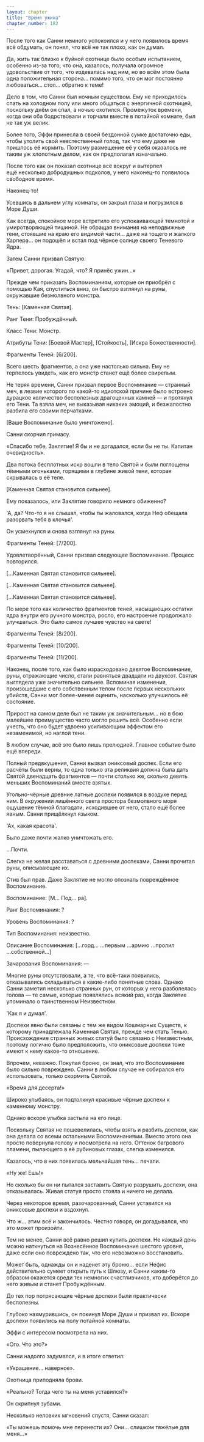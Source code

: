 ```yaml
---
layout: chapter
title: "Время ужина"
chapter_number: 182
---
```


После того как Санни немного успокоился и у него появилось время всё обдумать, он понял, что всё не так плохо, как он думал.

Да, жить так близко к буйной охотнице было особым испытанием, особенно из-за того, что она, казалось, получала огромное удовольствие от того, что издевалась над ним, но во всём этом была одна положительная сторона... помимо того, что он мог постоянно любоваться... стоп... обратно к теме!

Дело в том, что Санни был ночным существом. Ему не приходилось спать на холодном полу или много общаться с энергичной охотницей, поскольку днём он спал, а ночью охотился. Промежуток времени, когда они оба бодрствовали и торчали вместе в потайной комнате, был не так уж велик.

Более того, Эффи принесла в своей бездонной сумке достаточно еды, чтобы утолить свой неестественный голод, так что ему даже не пришлось её кормить. Поэтому размещение её у себя оказалось не таким уж хлопотным делом, как он предполагал изначально.

После того как он показал охотнице всё вокруг и вытерпел ещё несколько добродушных подколов, у него наконец-то появилось свободное время.

Наконец-то!

Усевшись в дальнем углу комнаты, он закрыл глаза и погрузился в Море Души.

Как всегда, спокойное море встретило его успокаивающей темнотой и умиротворяющей тишиной. Не обращая внимания на неподвижные тени, стоявшие на краю его видимой части... даже на тощего и жалкого Харпера... он подошёл и встал под чёрное солнце своего Теневого Ядра.

Затем Санни призвал Святую.

«Привет, дорогая. Угадай, что? Я принёс ужин...»

Прежде чем приказать Воспоминаниям, которые он приобрёл с помощью Кая, спуститься вниз, он быстро взглянул на руны, окружавшие безмолвного монстра.

Тень: [Каменная Святая].

Ранг Тени: Пробуждённый.

Класс Тени: Монстр.

Атрибуты Тени: [Боевой Мастер], [Стойкость], [Искра Божественности].

Фрагменты Теней: [6/200].

Всего шесть фрагментов, а она уже настолько сильна. Ему не терпелось увидеть, как его монстр станет ещё более свирепым.

Не теряя времени, Санни призвал первое Воспоминание — странный меч, в лезвие которого по какой-то идиотской причине было встроено дурацкое количество бесполезных драгоценных камней — и протянул его Тени. Та взяла меч, не выказывая никаких эмоций, и безжалостно разбила его своими перчатками.

[Ваше Воспоминание было уничтожено].

Санни скорчил гримасу.

«Спасибо тебе, Заклятие! Я бы и не догадался, если бы не ты. Капитан очевидность».

Два потока бесплотных искр вошли в тело Святой и были поглощены тёмными огоньками, горящими в глубине живой тени, которая скрывалась в её теле.

[Каменная Святая становится сильнее].

Ему показалось, или Заклятие говорило немного обиженно?

'А, да? Что-то я не слышал, чтобы ты жаловался, когда Неф обещала разорвать тебя в клочья'.

Он усмехнулся и снова взглянул на руны.

Фрагменты Теней: [7/200].

Удовлетворённый, Санни призвал следующее Воспоминание. Процесс повторился.

[...Каменная Святая становится сильнее].

[...Каменная Святая становится сильнее].

[...Каменная Святая становится сильнее].

По мере того как количество фрагментов теней, насыщающих остатки ядра внутри его ручного монстра, росло, его настроение продолжало улучшаться. Это было самое лучшее чувство на свете!

Фрагменты Теней: [8/200].

Фрагменты Теней: [10/200].

Фрагменты Теней: [11/200].

Наконец, после того, как было израсходовано девятое Воспоминание, руны, отражающие число, стали равняться двадцати из двухсот. Святая выглядела уже значительно сильнее. Вспоминая изменения, произошедшие с его собственным телом после первых нескольких убийств, Санни мог более-менее оценить, насколько улучшилось её состояние.

Прирост на самом деле был не таким уж значительным... но в бою малейшее преимущество часто могло решить всё. Особенно если учесть, что оно будет удвоено усиливающим эффектом его незаменимой, но наглой тени.

В любом случае, всё это было лишь прелюдией. Главное событие было ещё впереди.

Полный предвкушения, Санни вызвал ониксовый доспех. Если его расчёты были верны, то одна только эта реликвия должна была дать Святой двенадцать фрагментов — почти столько же, сколько девять меньших Воспоминаний вместе взятых.

Угольно-чёрные древние латные доспехи появился в воздухе перед ним. В окружении лишённого света простора безмолвного моря ощущение тёмной благодати, исходившее от него, стало ещё более явным. Санни прищёлкнул языком.

'Ах, какая красота'.

Было даже почти жалко уничтожать его.

...Почти.

Слегка не желая расставаться с древними доспехами, Санни прочитал руны, описывающие их.

Стив был прав. Даже Заклятие не могло опознать повреждённое Воспоминание.

Воспоминание: [М... Под... ра].

Ранг Воспоминания: ?

Уровень Воспоминания: ?

Тип Воспоминания: неизвестно.

Описание Воспоминания: [...горд... ...первым ...армию ...пролил ...собственной...]

Зачарования Воспоминания: —

Многие руны отсутствовали, а те, что всё-таки появились, отказывались складываться в какие-либо понятные слова. Однако Санни заметил несколько странных рун, от которых у него разболелась голова — те самые, которые появлялись всякий раз, когда Заклятие упоминало о таинственном Неизвестном.

'Как я и думал'.

Доспехи явно были связаны с тем же видом Кошмарных Существ, к которому принадлежала Каменная Святая, прежде чем стать Тенью. Происхождение странных живых статуй было связано с Неизвестным, поэтому логично было предположить, что ониксовые доспехи тоже имеют к нему какое-то отношение.

Впрочем, неважно. Покупая броню, он знал, что это Воспоминание было сильно повреждено. Санни в любом случае не собирался его использовать, только скормить Святой.

«Время для десерта!»

Широко улыбаясь, он подтолкнул красивые чёрные доспехи к каменному монстру.

Однако вскоре улыбка застыла на его лице.

Поскольку Святая не пошевелилась, чтобы взять и разбить доспехи, как она делала со всеми остальными Воспоминаниями. Вместо этого она просто повернула голову и посмотрела на него. Оттенок багрового пламени, пылающего в её рубиновых глазах, слегка изменился.

Казалось, что в них появилась мельчайшая тень... печали.

«Ну же! Ешь!»

Но сколько бы он ни пытался заставить Святую разрушить доспехи, она отказывалась. Живая статуя просто стояла и ничего не делала.

Через некоторое время, разочарованный, Санни уставился на ониксовые доспехи и вздохнул.

Что ж... этим всё и закончилось. Честно говоря, он догадывался, что это может произойти.

Тем не менее, Санни всё равно решил купить доспехи. Не каждый день можно наткнуться на Вознесённое Воспоминание шестого уровня, даже если оно повреждено так, что его невозможно восстановить.

Может быть, однажды он и наденет эту броню... если Нефис действительно сумеет открыть путь к Шлюзу, и Санни каким-то образом окажется среди тех немногих счастливчиков, кто доберётся до него живым и станет Пробуждённым.

До тех пор потрясающие чёрные доспехи были практически бесполезны.

Глубоко нахмурившись, он покинул Море Души и призвал их. Вскоре доспехи появились на полу потайной комнаты.

Эффи с интересом посмотрела на них.

«Ого. Что это?»

Санни надолго задумался, и в итоге ответил:

«Украшение... наверное».

Охотница приподняла брови.

«Реально? Тогда чего ты на меня уставился?»

Он скрипнул зубами.

Несколько неловких мгновений спустя, Санни сказал:

«Ты можешь помочь мне перенести их? Они... слишком тяжёлые для меня...»